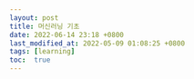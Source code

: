 ```yaml
---
layout: post
title: 머신러닝 기초
date: 2022-06-14 23:18 +0800
last_modified_at: 2022-05-09 01:08:25 +0800
tags: [learning]
toc:  true
---
```


